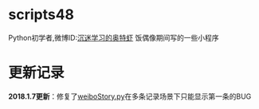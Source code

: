 # scripts48
Python初学者,微博ID:[沉迷学习的奥特虾](https://weibo.com/5510932216/profile?rightmod=1&wvr=6&mod=personinfo)
饭偶像期间写的一些小程序

# 更新记录

**2018.1.7更新**：修复了[weiboStory.py](https://github.com/ultraxia/scripts48/blob/master/weiboStory.py)在多条记录场景下只能显示第一条的BUG
